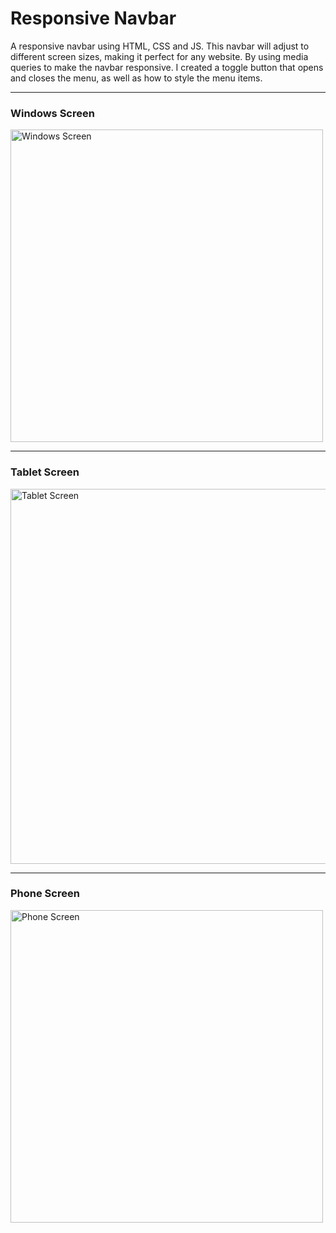 # Responsive Navbar
A responsive navbar using HTML, CSS and JS. This navbar will adjust to different screen sizes, making it perfect for any website. By using media queries to make the navbar responsive. I created a toggle button that opens and closes the menu, as well as how to style the menu items.

<hr/>

### Windows Screen
<img src="https://github.com/nischay-code/Responsive_Navbar/assets/95124327/ecbbb999-5383-4b68-8a20-4023a96e6981)" alt="Windows Screen" height="500"/>

<hr/>

### Tablet Screen
<img src="https://github.com/nischay-code/Responsive_Navbar/assets/95124327/5f6ba264-6c90-49d4-8a77-f96c61698cab)" alt="Tablet Screen" height="600"/>

<hr/>

### Phone Screen
<img src="https://github.com/nischay-code/Responsive_Navbar/assets/95124327/9f047c24-5240-4cc2-91b3-6e99abc09d30" alt="Phone Screen" height="500" />


